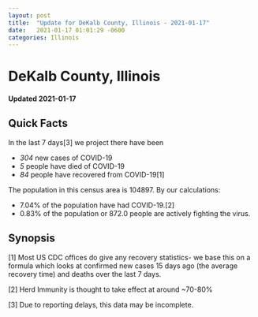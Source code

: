 ```yaml
---
layout: post
title:  "Update for DeKalb County, Illinois - 2021-01-17"
date:   2021-01-17 01:01:29 -0600
categories: Illinois
---
```


# DeKalb County, Illinois
#### Updated 2021-01-17

## Quick Facts

In the last 7 days[3] we project there have been
- *304* new cases of COVID-19
- *5* people have died of COVID-19
- *84* people have recovered from COVID-19[1]

The population in this census area is 104897. By our calculations:
- 7.04% of the population have had COVID-19.[2]
- 0.83% of the population or 872.0 people are actively fighting the virus.

## Synopsis




[1] Most US CDC offices do give any recovery statistics- we base this on a formula which looks at confirmed new cases
15 days ago (the average recovery time) and deaths over the last 7 days.

[2] Herd Immunity is thought to take effect at around ~70-80%

[3] Due to reporting delays, this data may be incomplete.
 
    
